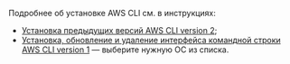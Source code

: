 Подробнее об установке AWS CLI см. в инструкциях:

* [Установка предыдущих версий AWS CLI version 2](https://docs.aws.amazon.com/cli/latest/userguide/getting-started-version.html);
* [Установка, обновление и удаление интерфейса командной строки AWS CLI version 1](https://docs.aws.amazon.com/cli/v1/userguide/cli-chap-install.html) — выберите нужную ОС из списка.